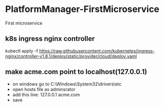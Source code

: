 # PlatformManager-FirstMicroservice
First microservice

## k8s ingress nginx controller
kubectl apply -f https://raw.githubusercontent.com/kubernetes/ingress-nginx/controller-v1.8.1/deploy/static/provider/cloud/deploy.yaml

## make acme.com point to localhost(127.0.0.1)
- on windows go to C:\Windows\System32\drivers\etc
- open hosts file as adminsrator
- add this line: 127.0.0.1 acme.com
- save
